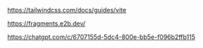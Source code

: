 https://tailwindcss.com/docs/guides/vite

https://fragments.e2b.dev/

https://chatgpt.com/c/6707155d-5dc4-800e-bb5e-f096b2ffb115
